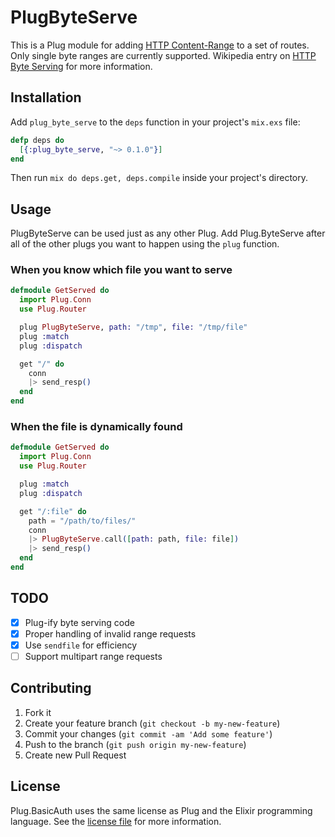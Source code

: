 # PlugByteServe

This is a Plug module for adding [HTTP Content-Range][rfc-content-range] to a set of routes. Only single byte ranges are currently supported.
Wikipedia entry on [HTTP Byte Serving][wiki-byte-serving] for more information.

## Installation

Add `plug_byte_serve` to the `deps` function in your project's `mix.exs` file:

```elixir
defp deps do
  [{:plug_byte_serve, "~> 0.1.0"}]
end
```

Then run `mix do deps.get, deps.compile` inside your project's directory.

## Usage

PlugByteServe can be used just as any other Plug. Add Plug.ByteServe after all of the other plugs you want to happen using the `plug` function.

### When you know which file you want to serve
```elixir
defmodule GetServed do
  import Plug.Conn
  use Plug.Router

  plug PlugByteServe, path: "/tmp", file: "/tmp/file"
  plug :match
  plug :dispatch

  get "/" do
    conn
    |> send_resp()
  end
end
```

### When the file is dynamically found
``` elixir
defmodule GetServed do
  import Plug.Conn
  use Plug.Router

  plug :match
  plug :dispatch

  get "/:file" do
    path = "/path/to/files/"
    conn
    |> PlugByteServe.call([path: path, file: file])
    |> send_resp()
  end
end
```

## TODO

- [x] Plug-ify byte serving code
- [x] Proper handling of invalid range requests
- [x] Use `sendfile` for efficiency
- [ ] Support multipart range requests

## Contributing

1. Fork it
2. Create your feature branch (`git checkout -b my-new-feature`)
3. Commit your changes (`git commit -am 'Add some feature'`)
4. Push to the branch (`git push origin my-new-feature`)
5. Create new Pull Request

## License

Plug.BasicAuth uses the same license as Plug and the Elixir programming language. See the [license file](https://raw.githubusercontent.com/masteinhauser/plug_byte_serve/master/LICENSE) for more information.

[wiki-byte-serving]: http://en.wikipedia.org/wiki/Byte_serving "Wikipedia - HTTP Byte Serving"
[rfc-content-range]: http://www.w3.org/Protocols/rfc2616/rfc2616-sec14.html#sec14.16 "RFC2616 - Content-Range"
